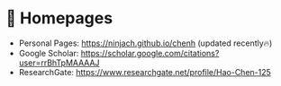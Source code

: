 # 📎 Homepages
- Personal Pages: https://ninjach.github.io/chenh (updated recently🔥)
- Google Scholar: https://scholar.google.com/citations?user=rrBhTpMAAAAJ
- ResearchGate: https://www.researchgate.net/profile/Hao-Chen-125

